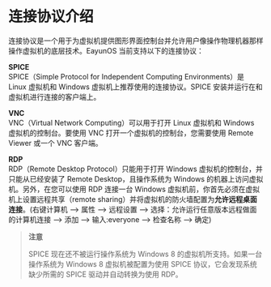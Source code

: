 # 连接协议介绍

连接协议是一个用于为虚拟机提供图形界面控制台并允许用户像操作物理机器那样操作虚拟机的底层技术。EayunOS 当前支持以下的连接协议：<br/>

**SPICE**<br/>
SPICE（Simple Protocol for Independent Computing Environments）是 Linux 虚拟机和 Windows 虚拟机上推荐使用的连接协议。SPICE 安装并运行在和虚拟机进行连接的客户端上。<br/>

**VNC**<br/>
VNC（Virtual Network Computing）可以用于打开 Linux 虚拟机和 Windows 虚拟机的控制台。要使用 VNC 打开一个虚拟机的控制台，您需要使用 Remote Viewer 或一个 VNC 客户端。<br/>

**RDP**<br/>
RDP（Remote Desktop Protocol）只能用于打开 Windows 虚拟机的控制台，并只能从已经安装了 Remote Desktop，且操作系统为 Windows 的机器上访问虚拟机。另外，在您可以使用 RDP 连接一台 Windows 虚拟机前，你首先必须在虚拟机上设置远程共享（remote sharing）并将虚拟机的防火墙配置为**允许远程桌面连接**。(右键计算机 ——> 属性 ——> 远程设置 ——> 选择：允许运行任意版本远程做面的计算机连接 ——> 添加 ——> 输入:everyone ——> 检查名称 ——> 确定)<br/>


> **注意**
>
> SPICE 现在还不被运行操作系统为 Windows 8 的虚拟机所支持。如果一台操作系统为 Windows 8 虚拟机被配置为使用 SPICE 协议，它会发现系统缺少所需的 SPICE 驱动并自动转换为使用 RDP。
